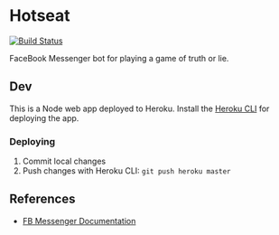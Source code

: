 # Hotseat

[![Build Status](https://travis-ci.org/comp585/HotSeatBot.svg?branch=master)](https://travis-ci.org/comp585/HotSeatBot)

FaceBook Messenger bot for playing a game of truth or lie.

## Dev

This is a Node web app deployed to Heroku. Install the [Heroku CLI](https://devcenter.heroku.com/articles/heroku-cli)
for deploying the app.

### Deploying

1. Commit local changes
2. Push changes with Heroku CLI: `git push heroku master`


## References

- [FB Messenger Documentation](https://developers.facebook.com/docs/messenger-platform/guides/quick-start)
